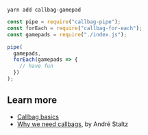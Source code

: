```
yarn add callbag-gamepad
```

```javascript
const pipe = require("callbag-pipe");
const forEach = require("callbag-for-each");
const gamepads = require("./index.js");

pipe(
  gamepads,
  forEach(gamepads => {
    // have fun
  })
);
```

## Learn more

* [Callbag basics](https://github.com/staltz/callbag-basics)
* [Why we need callbags](https://staltz.com/why-we-need-callbags.html), by André Staltz
